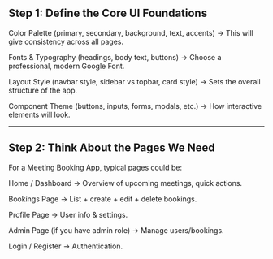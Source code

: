 ## Step 1: Define the Core UI Foundations

Color Palette (primary, secondary, background, text, accents)
    → This will give consistency across all pages.

Fonts & Typography (headings, body text, buttons)
    → Choose a professional, modern Google Font.

Layout Style (navbar style, sidebar vs topbar, card style)
    → Sets the overall structure of the app.

Component Theme (buttons, inputs, forms, modals, etc.)
    → How interactive elements will look.

-----------------------------------------------------------------------------

## Step 2: Think About the Pages We Need

For a Meeting Booking App, typical pages could be:

Home / Dashboard → Overview of upcoming meetings, quick actions.

Bookings Page → List + create + edit + delete bookings.

Profile Page → User info & settings.

Admin Page (if you have admin role) → Manage users/bookings.

Login / Register → Authentication.